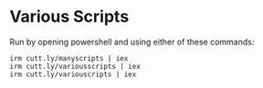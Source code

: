 # Various Scripts
Run by opening powershell and using either of these commands:
```
irm cutt.ly/manyscripts | iex
irm cutt.ly/variousscripts | iex
irm cutt.ly/variouscripts | iex
```
